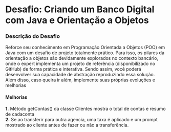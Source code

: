 <h1> Desafio: Criando um Banco Digital com Java e Orientação a Objetos</h1>

<h3>Descrição do Desafio</h3>

<p>Reforce seu conhecimento em Programação Orientada a Objetos (POO) em Java com um desafio de projeto totalmente prático. Para isso, os pilares da orientação a objetos são devidamente explorados no contexto bancário, onde o expert implementa um projeto de referência (disponibilizado no GitHub) de forma prática e interativa. Sendo assim, você poderá desenvolver sua capacidade de abstração reproduzindo essa solução. Além disso, caso queira ir além, implemente suas próprias evoluções e melhorias<p>

<h4>Melhorias</h4>

<p>
<strong>	1.</strong> Método getContas() da classe Clientes mostra o total de contas e resumo de cadaconta<br>
<strong>	2.</strong> Se ao transferir para outra agencia, uma taxa é aplicado e um prompt mostrado ao cliente antes de fazer ou não a transferência. <br>
</p>
